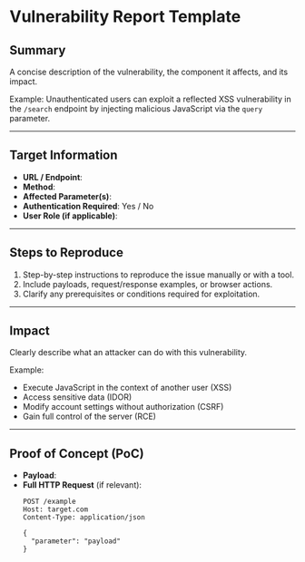 # Vulnerability Report Template

## Summary
A concise description of the vulnerability, the component it affects, and its impact.

Example:
Unauthenticated users can exploit a reflected XSS vulnerability in the `/search` endpoint by injecting malicious JavaScript via the `query` parameter.

---

## Target Information

- **URL / Endpoint**: 
- **Method**: 
- **Affected Parameter(s)**: 
- **Authentication Required**: Yes / No
- **User Role (if applicable)**: 

---

## Steps to Reproduce

1. Step-by-step instructions to reproduce the issue manually or with a tool.
2. Include payloads, request/response examples, or browser actions.
3. Clarify any prerequisites or conditions required for exploitation.

---

## Impact

Clearly describe what an attacker can do with this vulnerability.

Example:
- Execute JavaScript in the context of another user (XSS)
- Access sensitive data (IDOR)
- Modify account settings without authorization (CSRF)
- Gain full control of the server (RCE)

---

## Proof of Concept (PoC)

- **Payload**: 
- **Full HTTP Request** (if relevant):
  ```http
  POST /example
  Host: target.com
  Content-Type: application/json

  {
    "parameter": "payload"
  }

